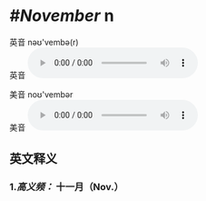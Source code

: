 # ***\#November*** n
英音 nəʊ'vembə(r)  
英音
<audio src="./media/November1.aac" controls="controls"></audio>

美音 noʊ'vembər  
美音
<audio src="./media/November.aac" controls="controls"></audio>



  

英文释义
---
### 1.*高义频：* **十一月（Nov.）**  


